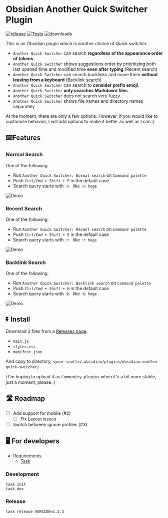 # Obsidian Another Quick Switcher Plugin

[![release](https://img.shields.io/github/release/tadashi-aikawa/obsidian-another-quick-switcher.svg)](https://github.com/tadashi-aikawa/obsidian-another-quick-switcher/releases/latest)
[![Tests](https://github.com/tadashi-aikawa/obsidian-another-quick-switcher/workflows/Tests/badge.svg)](https://github.com/tadashi-aikawa/obsidian-another-quick-switcher/actions)
![downloads](https://img.shields.io/github/downloads/tadashi-aikawa/obsidian-another-quick-switcher/total)

This is an Obsidian plugin which is another choice of Quick switcher.

- `Another Quick Switcher` can search **regardless of the appearance order of tokens**
- `Another Quick Switcher` shows suggestions order by prioritizing both last opened time and modified time **even after typing** (Recent search)
- `Another Quick Switcher` can search backlinks and move them **without leaving from a keyboard** (Backlink search)
- `Another Quick Switcher` can search to **consider prefix emoji**.
- `Another Quick Switcher` **only searches Markdown files**.
- `Another Quick Switcher` does not search very fuzzy
- `Another Quick Switcher` shows file names and directory names separately

At the moment, there are only a few options. However, if you would like to customize behavior, I will add options to make it better as well as I can :)

## ⌨️Features

### Normal Search

One of the following.

- Run `Another Quick Switcher: Normal search` on `Command palette`
- Push `Ctrl/Cmd + Shift + P` in the default case
- Search query starts with `:n ` like `:n hoge`

![Demo](https://raw.githubusercontent.com/tadashi-aikawa/obsidian-another-quick-switcher/master/demo/normal.gif)

### Recent Search

One of the following.

- Run `Another Quick Switcher: Recent search` on `Command palette`
- Push `Ctrl/Cmd + Shift + E` in the default case
- Search query starts with `:r ` like `:r hoge`

![Demo](https://raw.githubusercontent.com/tadashi-aikawa/obsidian-another-quick-switcher/master/demo/recent.gif)

### Backlink Search

One of the following.

- Run `Another Quick Switcher: Backlink search` on `Command palette`
- Push `Ctrl/Cmd + Shift + H` in the default case
- Search query starts with `:b ` like `:b hoge`

![Demo](https://raw.githubusercontent.com/tadashi-aikawa/obsidian-another-quick-switcher/master/demo/backlink.gif)

## ⏬ Install

Download 3 files from a [Releases page].

- `main.js`
- `styles.css`
- `manifest.json`

And copy to directory, `<your-vault>/.obsidian/plugins/obsidian-another-quick-switcher/`.

ℹ I'm hoping to upload it as `Community plugins` when it's a bit more stable, just a moment, please :)

[releases page]: https://github.com/tadashi-aikawa/obsidian-another-quick-switcher/releases/latest

## 🛣 Roadmap

- [ ] Add support for mobile (#2)
  - [ ] Fix Layout issues
- [ ] Switch between ignore profiles (#3)

## 🖥️ For developers

- Requirements
  - [Task]

### Development

```console
task init
task dev
```

### Release

```console
task release VERSION=1.2.3
```

[task]: https://github.com/go-task/task
